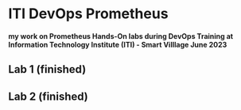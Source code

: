 # ITI DevOps Prometheus

#### my work on Prometheus Hands-On labs during DevOps Training at Information Technology Institute (ITI) - Smart Villlage June 2023

## Lab 1 (finished)

## Lab 2 (finished)
